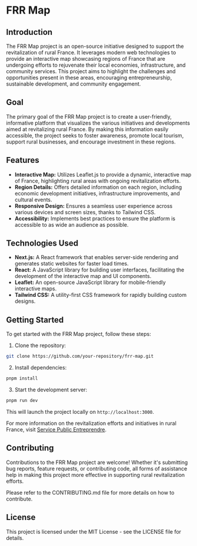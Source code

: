 # FRR Map

## Introduction

The FRR Map project is an open-source initiative designed to support the revitalization of rural France. It leverages modern web technologies to provide an interactive map showcasing regions of France that are undergoing efforts to rejuvenate their local economies, infrastructure, and community services. This project aims to highlight the challenges and opportunities present in these areas, encouraging entrepreneurship, sustainable development, and community engagement.

## Goal

The primary goal of the FRR Map project is to create a user-friendly, informative platform that visualizes the various initiatives and developments aimed at revitalizing rural France. By making this information easily accessible, the project seeks to foster awareness, promote local tourism, support rural businesses, and encourage investment in these regions.

## Features

- **Interactive Map:** Utilizes Leaflet.js to provide a dynamic, interactive map of France, highlighting rural areas with ongoing revitalization efforts.
- **Region Details:** Offers detailed information on each region, including economic development initiatives, infrastructure improvements, and cultural events.
- **Responsive Design:** Ensures a seamless user experience across various devices and screen sizes, thanks to Tailwind CSS.
- **Accessibility:** Implements best practices to ensure the platform is accessible to as wide an audience as possible.

## Technologies Used

- **Next.js:** A React framework that enables server-side rendering and generates static websites for faster load times.
- **React:** A JavaScript library for building user interfaces, facilitating the development of the interactive map and UI components.
- **Leaflet:** An open-source JavaScript library for mobile-friendly interactive maps.
- **Tailwind CSS:** A utility-first CSS framework for rapidly building custom designs.

## Getting Started

To get started with the FRR Map project, follow these steps:

1. Clone the repository:

```sh
git clone https://github.com/your-repository/frr-map.git
```

2. Install dependencies:

```sh
pnpm install
```

3. Start the development server:

```sh
pnpm run dev
```

This will launch the project locally on `http://localhost:3000`.

For more information on the revitalization efforts and initiatives in rural France, visit [Service Public Entreprendre](https://entreprendre.service-public.fr/actualites/A17460).

## Contributing

Contributions to the FRR Map project are welcome! Whether it's submitting bug reports, feature requests, or contributing code, all forms of assistance help in making this project more effective in supporting rural revitalization efforts.

Please refer to the CONTRIBUTING.md file for more details on how to contribute.

## License

This project is licensed under the MIT License - see the LICENSE file for details.
